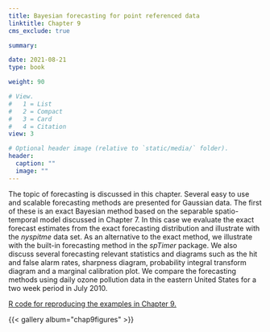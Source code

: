 ```yaml
---
title: Bayesian forecasting for point referenced data
linktitle: Chapter 9
cms_exclude: true

summary: 

date: 2021-08-21
type: book

weight: 90

# View.
#   1 = List
#   2 = Compact
#   3 = Card
#   4 = Citation
view: 3

# Optional header image (relative to `static/media/` folder).
header:
  caption: ""
  image: ""
---
```


The topic of forecasting is discussed  in this chapter.  Several easy to use and scalable
forecasting methods are presented for Gaussian data.  The first of these is an exact Bayesian method
based on the separable spatio-temporal model discussed in Chapter 7. In this case we  evaluate
the exact forecast estimates from the  exact forecasting distribution and illustrate with the
<i>nyspitme </i> data set. As an alternative to the exact method,  we illustrate with  the
built-in forecasting method in the  <i>spTimer </i> package. We also discuss  several forecasting
relevant statistics and diagrams such as the hit and false alarm  rates,
sharpness diagram, probability integral transform diagram and a marginal calibration plot. 
We compare the forecasting methods using daily ozone pollution data in the eastern United States
for a two week period in July 2010.

<p> 

<a href="../Rcode/Chapter9.html"> R code for reproducing the examples in Chapter 9. </a>

{{< gallery album="chap9figures" >}}


